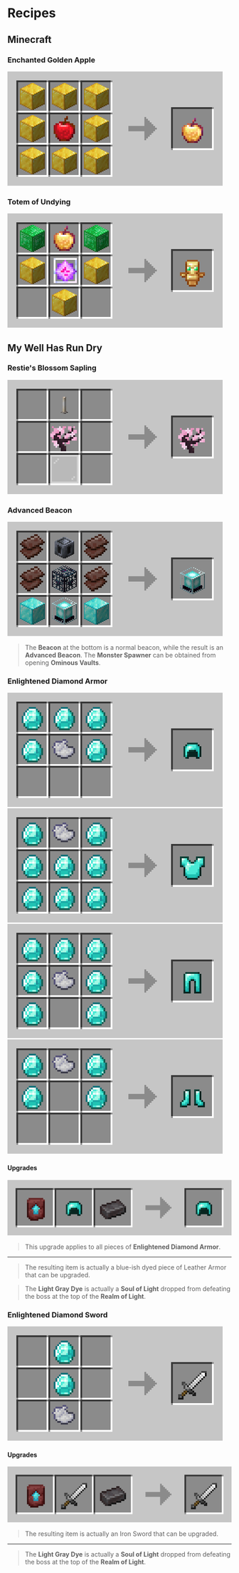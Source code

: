# Recipes

## Minecraft

### Enchanted Golden Apple

![Totem of Undying](images/recipe_enchanted_apple.png)

### Totem of Undying

![Totem of Undying](images/recipe_totem.png)

## My Well Has Run Dry

### Restie's Blossom Sapling

![Restie's Blossom Sapling](images/recipe_blossom.png)

### Advanced Beacon

![Advanced Beacon](images/recipe_advanced_beacon.png)

> The **Beacon** at the bottom is a normal beacon, while the result is an **Advanced Beacon**.
> The **Monster Spawner** can be obtained from opening **Ominous Vaults**.

### Enlightened Diamond Armor

![Enlightened Diamond Helmet](images/recipe_enlightened_helmet.png)
![Enlightened Diamond Chestplate](images/recipe_enlightened_chestplate.png)
![Enlightened Diamond Leggings](images/recipe_enlightened_leggings.png)
![Enlightened Diamond Boots](images/recipe_enlightened_boots.png)

#### Upgrades

![Enlightened Diamond Armor Upgrade](images/upgrade_enlightened_helmet.png)

> This upgrade applies to all pieces of **Enlightened Diamond Armor**.

---

> The resulting item is actually a blue-ish dyed piece of Leather Armor that can be upgraded.

> The **Light Gray Dye** is actually a **Soul of Light** dropped from defeating the boss at the top of the **Realm of Light**.

### Enlightened Diamond Sword

![Enlightened Diamond Sword](images/recipe_enlightened_sword.png)

#### Upgrades

![Enlightened Diamond Sword Upgrade](images/upgrade_enlightened_sword.png)

> The resulting item is actually an Iron Sword that can be upgraded.

---

> The **Light Gray Dye** is actually a **Soul of Light** dropped from defeating the boss at the top of the **Realm of Light**.